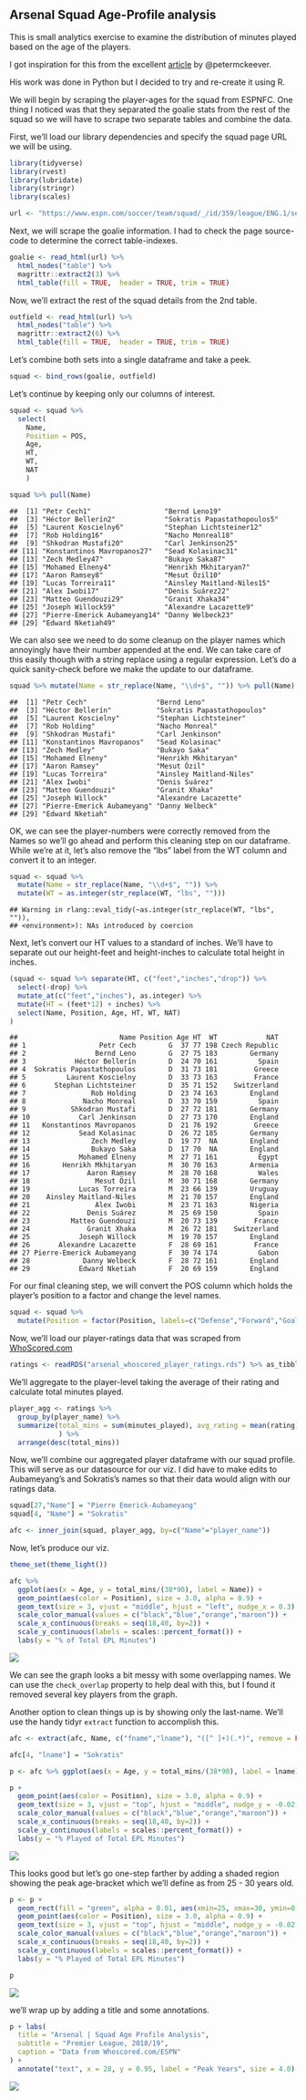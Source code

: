 Arsenal Squad Age-Profile analysis
----------------------------------

This is small analytics exercise to examine the distribution of minutes
played based on the age of the players.

I got inspiration for this from the excellent
[article](http://petermckeever.com/2019/04/creating-squad-age-profiles/)
by @petermckeever.

His work was done in Python but I decided to try and re-create it using
R.

We will begin by scraping the player-ages for the squad from ESPNFC. One
thing I noticed was that they separated the goalie stats from the rest
of the squad so we will have to scrape two separate tables and combine
the data.

First, we’ll load our library dependencies and specify the squad page
URL we will be using.

``` r
library(tidyverse)
library(rvest)
library(lubridate)
library(stringr)
library(scales)

url <- "https://www.espn.com/soccer/team/squad/_/id/359/league/ENG.1/season/2018"
```

Next, we will scrape the goalie information. I had to check the page
source-code to determine the correct table-indexes.

``` r
goalie <- read_html(url) %>% 
  html_nodes("table") %>% 
  magrittr::extract2(3) %>% 
  html_table(fill = TRUE,  header = TRUE, trim = TRUE)
```

Now, we’ll extract the rest of the squad details from the 2nd table.

``` r
outfield <- read_html(url) %>% 
  html_nodes("table") %>% 
  magrittr::extract2(6) %>% 
  html_table(fill = TRUE,  header = TRUE, trim = TRUE)
```

Let’s combine both sets into a single dataframe and take a peek.

``` r
squad <- bind_rows(goalie, outfield)
```

Let’s continue by keeping only our columns of interest.

``` r
squad <- squad %>% 
  select(
    Name, 
    Position = POS, 
    Age, 
    HT, 
    WT, 
    NAT
    )

squad %>% pull(Name)
```

    ##  [1] "Petr Cech1"                  "Bernd Leno19"               
    ##  [3] "Héctor Bellerín2"            "Sokratis Papastathopoulos5" 
    ##  [5] "Laurent Koscielny6"          "Stephan Lichtsteiner12"     
    ##  [7] "Rob Holding16"               "Nacho Monreal18"            
    ##  [9] "Shkodran Mustafi20"          "Carl Jenkinson25"           
    ## [11] "Konstantinos Mavropanos27"   "Sead Kolasinac31"           
    ## [13] "Zech Medley47"               "Bukayo Saka87"              
    ## [15] "Mohamed Elneny4"             "Henrikh Mkhitaryan7"        
    ## [17] "Aaron Ramsey8"               "Mesut Özil10"               
    ## [19] "Lucas Torreira11"            "Ainsley Maitland-Niles15"   
    ## [21] "Alex Iwobi17"                "Denis Suárez22"             
    ## [23] "Matteo Guendouzi29"          "Granit Xhaka34"             
    ## [25] "Joseph Willock59"            "Alexandre Lacazette9"       
    ## [27] "Pierre-Emerick Aubameyang14" "Danny Welbeck23"            
    ## [29] "Edward Nketiah49"

We can also see we need to do some cleanup on the player names which
annoyingly have their number appended at the end. We can take care of
this easily though with a string replace using a regular expression.
Let’s do a quick sanity-check before we make the update to our
dataframe.

``` r
squad %>% mutate(Name = str_replace(Name, "\\d+$", "")) %>% pull(Name)
```

    ##  [1] "Petr Cech"                 "Bernd Leno"               
    ##  [3] "Héctor Bellerín"           "Sokratis Papastathopoulos"
    ##  [5] "Laurent Koscielny"         "Stephan Lichtsteiner"     
    ##  [7] "Rob Holding"               "Nacho Monreal"            
    ##  [9] "Shkodran Mustafi"          "Carl Jenkinson"           
    ## [11] "Konstantinos Mavropanos"   "Sead Kolasinac"           
    ## [13] "Zech Medley"               "Bukayo Saka"              
    ## [15] "Mohamed Elneny"            "Henrikh Mkhitaryan"       
    ## [17] "Aaron Ramsey"              "Mesut Özil"               
    ## [19] "Lucas Torreira"            "Ainsley Maitland-Niles"   
    ## [21] "Alex Iwobi"                "Denis Suárez"             
    ## [23] "Matteo Guendouzi"          "Granit Xhaka"             
    ## [25] "Joseph Willock"            "Alexandre Lacazette"      
    ## [27] "Pierre-Emerick Aubameyang" "Danny Welbeck"            
    ## [29] "Edward Nketiah"

OK, we can see the player-numbers were correctly removed from the Names
so we’ll go ahead and perform this cleaning step on our dataframe. While
we’re at it, let’s also remove the “lbs” label from the WT column and
convert it to an integer.

``` r
squad <- squad %>% 
  mutate(Name = str_replace(Name, "\\d+$", "")) %>% 
  mutate(WT = as.integer(str_replace(WT, "lbs", ""))) 
```

    ## Warning in rlang::eval_tidy(~as.integer(str_replace(WT, "lbs", "")),
    ## <environment>): NAs introduced by coercion

Next, let’s convert our HT values to a standard of inches. We’ll have to
separate out our height-feet and height-inches to calculate total height
in inches.

``` r
(squad <- squad %>% separate(HT, c("feet","inches","drop")) %>% 
  select(-drop) %>% 
  mutate_at(c("feet","inches"), as.integer) %>% 
  mutate(HT = (feet*12) + inches) %>% 
  select(Name, Position, Age, HT, WT, NAT) 
)
```

    ##                         Name Position Age HT  WT            NAT
    ## 1                  Petr Cech        G  37 77 198 Czech Republic
    ## 2                 Bernd Leno        G  27 75 183        Germany
    ## 3            Héctor Bellerín        D  24 70 161          Spain
    ## 4  Sokratis Papastathopoulos        D  31 73 181         Greece
    ## 5          Laurent Koscielny        D  33 73 163         France
    ## 6       Stephan Lichtsteiner        D  35 71 152    Switzerland
    ## 7                Rob Holding        D  23 74 163        England
    ## 8              Nacho Monreal        D  33 70 159          Spain
    ## 9           Shkodran Mustafi        D  27 72 181        Germany
    ## 10            Carl Jenkinson        D  27 73 170        England
    ## 11   Konstantinos Mavropanos        D  21 76 192         Greece
    ## 12            Sead Kolasinac        D  26 72 185        Germany
    ## 13               Zech Medley        D  19 77  NA        England
    ## 14               Bukayo Saka        D  17 70  NA        England
    ## 15            Mohamed Elneny        M  27 71 161          Egypt
    ## 16        Henrikh Mkhitaryan        M  30 70 163        Armenia
    ## 17              Aaron Ramsey        M  28 70 168          Wales
    ## 18                Mesut Özil        M  30 71 168        Germany
    ## 19            Lucas Torreira        M  23 66 139        Uruguay
    ## 20    Ainsley Maitland-Niles        M  21 70 157        England
    ## 21                Alex Iwobi        M  23 71 163        Nigeria
    ## 22              Denis Suárez        M  25 69 150          Spain
    ## 23          Matteo Guendouzi        M  20 73 139         France
    ## 24              Granit Xhaka        M  26 72 181    Switzerland
    ## 25            Joseph Willock        M  19 70 157        England
    ## 26       Alexandre Lacazette        F  28 69 161         France
    ## 27 Pierre-Emerick Aubameyang        F  30 74 174          Gabon
    ## 28             Danny Welbeck        F  28 72 161        England
    ## 29            Edward Nketiah        F  20 69 159        England

For our final cleaning step, we will convert the POS column which holds
the player’s position to a factor and change the level names.

``` r
squad <- squad %>% 
  mutate(Position = factor(Position, labels=c("Defense","Forward","Goalie","Midfield")))
```

Now, we’ll load our player-ratings data that was scraped from
[WhoScored.com](http://whoscored.com)

``` r
ratings <- readRDS("arsenal_whoscored_player_ratings.rds") %>% as_tibble
```

We’ll aggregate to the player-level taking the average of their rating
and calculate total minutes played.

``` r
player_agg <- ratings %>% 
  group_by(player_name) %>% 
  summarize(total_mins = sum(minutes_played), avg_rating = mean(rating)
            ) %>% 
  arrange(desc(total_mins))
```

Now, we’ll combine our aggregated player dataframe with our squad
profile. This will serve as our datasource for our viz. I did have to
make edits to Aubameyang’s and Sokratis’s names so that their data would
align with our ratings data.

``` r
squad[27,"Name"] = "Pierre Emerick-Aubameyang"
squad[4, "Name"] = "Sokratis"

afc <- inner_join(squad, player_agg, by=c("Name"="player_name"))
```

Now, let’s produce our viz.

``` r
theme_set(theme_light())

afc %>% 
  ggplot(aes(x = Age, y = total_mins/(38*90), label = Name)) +
  geom_point(aes(color = Position), size = 3.0, alpha = 0.9) +
  geom_text(size = 3, vjust = "middle", hjust = "left", nudge_x = 0.3) +
  scale_color_manual(values = c("black","blue","orange","maroon")) +
  scale_x_continuous(breaks = seq(18,40, by=2)) +
  scale_y_continuous(labels = scales::percent_format()) +
  labs(y = "% of Total EPL Minutes")
```

![](squad_age_profile_analysis_files/figure-markdown_github/unnamed-chunk-13-1.png)

We can see the graph looks a bit messy with some overlapping names. We
can use the `check_overlap` property to help deal with this, but I found
it removed several key players from the graph.

Another option to clean things up is by showing only the last-name.
We’ll use the handy tidyr `extract` function to accomplish this.

``` r
afc <- extract(afc, Name, c("fname","lname"), "([^ ]+)(.*)", remove = FALSE)

afc[4, "lname"] = "Sokratis"

p <- afc %>% ggplot(aes(x = Age, y = total_mins/(38*90), label = lname))

p + 
  geom_point(aes(color = Position), size = 3.0, alpha = 0.9) +
  geom_text(size = 3, vjust = "top", hjust = "middle", nudge_y = -0.02, nudge_x = 0.5) +
  scale_color_manual(values = c("black","blue","orange","maroon")) +
  scale_x_continuous(breaks = seq(18,40, by=2)) +
  scale_y_continuous(labels = scales::percent_format()) +
  labs(y = "% Played of Total EPL Minutes")
```

![](squad_age_profile_analysis_files/figure-markdown_github/unnamed-chunk-14-1.png)

This looks good but let’s go one-step farther by adding a shaded region
showing the peak age-bracket which we’ll define as from 25 - 30 years
old.

``` r
p <- p +
  geom_rect(fill = "green", alpha = 0.01, aes(xmin=25, xmax=30, ymin=0, ymax=1)) +
  geom_point(aes(color = Position), size = 3.0, alpha = 0.9) +
  geom_text(size = 3, vjust = "top", hjust = "middle", nudge_y = -0.02, nudge_x = 0.5) +
  scale_color_manual(values = c("black","blue","orange","maroon")) +
  scale_x_continuous(breaks = seq(18,40, by=2)) +
  scale_y_continuous(labels = scales::percent_format()) +
  labs(y = "% Played of Total EPL Minutes")

p
```

![](squad_age_profile_analysis_files/figure-markdown_github/unnamed-chunk-15-1.png)

we’ll wrap up by adding a title and some annotations.

``` r
p + labs(
  title = "Arsenal | Squad Age Profile Analysis",
  subtitle = "Premier League, 2018/19",
  caption = "Data from Whoscored.com/ESPN"
) +
  annotate("text", x = 28, y = 0.95, label = "Peak Years", size = 4.0)
```

![](squad_age_profile_analysis_files/figure-markdown_github/unnamed-chunk-16-1.png)
